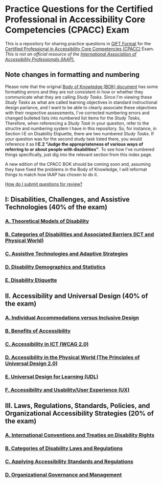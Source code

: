 # Practice Questions for the Certified Professional in Accessibility Core Competencies (CPACC) Exam

This is a repository for sharing practice questions in [GIFT Format](https://docs.moodle.org/37/en/GIFT_format) for the [Certified Professional in Accessibility Core Competencies (CPACC)](https://www.accessibilityassociation.org/cpacccertification) Exam.  _This is not an official resource of the [International Association of Accessibility Professionals (IAAP).](https://www.accessibilityassociation.org)_ 

## Note changes in formatting and numbering
Please note that the original [Body of Knowledge (BOK) document](https://iaap.membershipsoftware.org/files/IAAP%20CPACC%20BOK%202017_062317.docx) has some formatting errors and they are not consistent in how or whether they communicate what they are calling _Study Tasks_.  Since I'm viewing these _Study Tasks_ as what are called learning objectives in standard instructional design parlance, and I want to be able to clearly associate these objectives with their respective assessments, I've corrected numbering errors and changed bulleted lists into numbered list items for the _Study Tasks_,  Therefore, when referencing a _Study Task_ in your question, refer to the structre and numbering system I have in this repository.  So, for instance, in Section I:E on Disability Etqiuette, there are two numbered _Study Tasks_.  If your question was for the second study task listed there, you would reference it as **I:E.2 "Judge the appropriateness of various ways of referring to or about people with disabilities"**. To see how I've numbered things specifically, just dig into the relevant section from this index page.  

A new edition of the CPACC BOK should be coming soon and, assuming they have fixed the problems in the Body of Knowledge, I will reformat things to match how IAAP has chosen to do it.

[How do I submit questions for review?](CONTRIBUTING.md)

## I: Disabilities, Challenges, and Assistive Technologies (40% of the exam)
### [A. Theoretical Models of Disability](I/A/index.md)
### [B. Categories of Disabilities and Associated Barriers (ICT and Physical World)](I/B/index.md)
### [C. Assistive Technologies and Adaptive Strategies](I/C/index.md)
### [D. Disability Demographics and Statistics](I/D/index.md)
### [E. Disability Etiquette](I/E/index.md) 
## II. Accessibility and Universal Design (40% of the exam)
### [A. Individual Accommodations versus Inclusive Design](II/A/index.md)
### [B. Benefits of Accessibility](II/B/index.md)
### [C. Accessibility in ICT (WCAG 2.0)](II/C/index.md)
### [D. Accessibility in the Physical World (The Principles of Universal Design 2.0)](II/D/index.md)
### [E. Universal Design for Learning (UDL)](II/E/index.md)
### [F. Accessibility and Usability/User Experience (UX)](II/F/index.md)
## III. Laws, Regulations, Standards, Policies, and Organizational Accessibility Strategies (20% of the exam)
### [A. International Conventions and Treaties on Disability Rights](III/A/index.md)
### [B. Categories of Disability Laws and Regulations](III/B/index.md)
### [C. Applying Accessibility Standards and Regulations](III/C/index.md)
### [D. Organizational Governance and Management](III/D/index.md)
